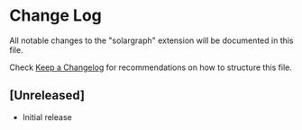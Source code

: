 # Change Log
All notable changes to the "solargraph" extension will be documented in this file.

Check [Keep a Changelog](http://keepachangelog.com/) for recommendations on how to structure this file.

## [Unreleased]
- Initial release